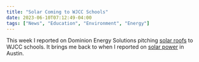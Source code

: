 ```yaml
---
title: "Solar Coming to WJCC Schools"
date: 2023-06-10T07:12:49-04:00
tags: ["News", "Education", "Environment", "Energy"]
---
```


This week I reported on Dominion Energy Solutions pitching [solar roofs](https://www.dailypress.com/2023/06/09/solar-power-being-considered-for-wjcc-schools-but-board-wants-more-time-to-consider/) to WJCC schools. It brings me back to when I reported on [solar power](https://www.austinchronicle.com/news/2017-11-24/austin-energys-quest-to-bring-solar-power-to-renters-and-the-less-wealthy/) in Austin.